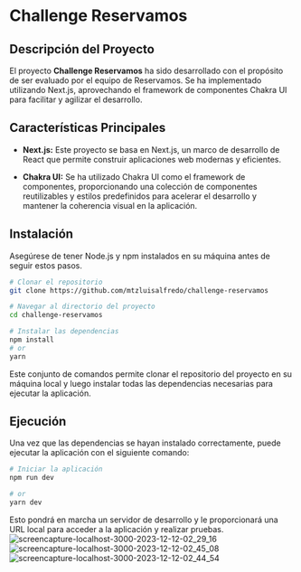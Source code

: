 # Challenge Reservamos


## Descripción del Proyecto

El proyecto **Challenge Reservamos** ha sido desarrollado con el propósito de ser evaluado por el equipo de Reservamos. Se ha implementado utilizando Next.js, aprovechando el framework de componentes Chakra UI para facilitar y agilizar el desarrollo.

## Características Principales

- **Next.js:** Este proyecto se basa en Next.js, un marco de desarrollo de React que permite construir aplicaciones web modernas y eficientes.

- **Chakra UI:** Se ha utilizado Chakra UI como el framework de componentes, proporcionando una colección de componentes reutilizables y estilos predefinidos para acelerar el desarrollo y mantener la coherencia visual en la aplicación.

## Instalación

Asegúrese de tener Node.js y npm instalados en su máquina antes de seguir estos pasos.

```bash
# Clonar el repositorio
git clone https://github.com/mtzluisalfredo/challenge-reservamos

# Navegar al directorio del proyecto
cd challenge-reservamos

# Instalar las dependencias
npm install
# or
yarn

``````

Este conjunto de comandos permite clonar el repositorio del proyecto en su máquina local y luego instalar todas las dependencias necesarias para ejecutar la aplicación.

## Ejecución
Una vez que las dependencias se hayan instalado correctamente, puede ejecutar la aplicación con el siguiente comando:

```bash
# Iniciar la aplicación
npm run dev

# or
yarn dev
`````

Esto pondrá en marcha un servidor de desarrollo y le proporcionará una URL local para acceder a la aplicación y realizar pruebas.
![screencapture-localhost-3000-2023-12-12-02_29_16](https://github.com/mtzluisalfredo/challenge-reservamos/assets/29564260/d27e8e7a-5fcb-4ff2-9416-02f663fa2116)
![screencapture-localhost-3000-2023-12-12-02_45_08](https://github.com/mtzluisalfredo/challenge-reservamos/assets/29564260/5b182e51-7ac5-4b5c-857b-04e0d6b4cb8f)
![screencapture-localhost-3000-2023-12-12-02_44_54](https://github.com/mtzluisalfredo/challenge-reservamos/assets/29564260/ec058517-3b7e-430a-9d1a-2aa5c1c65185)



